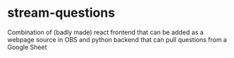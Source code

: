 # stream-questions
 Combination of (badly made) react frontend that can be added as a webpage source in OBS and python backend that can pull questions from a Google Sheet
